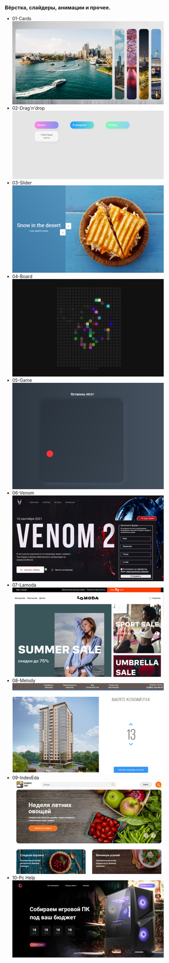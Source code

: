 ### Вёрстка, слайдеры, анимации и прочее.

- 01-Cards
  ![image info](./01-cards/screenshot.png)
- 02-Drag'n'drop
  ![image info](./02-drag-n-drop/screenshot.png)
- 03-Slider
  ![image info](./03-slider/screenshot.png)
- 04-Board
    ![image info](./04-board/screenshot.png)
- 05-Game
    ![image info](./05-game/screenshot.png)
- 06-Venom
    ![image info](./06-venom/screenshot.png)
- 07-Lamoda
    ![image info](./07-lamoda/screenshot.png)
- 08-Melody
    ![image info](./08-melody/screenshot.png)
- 09-IndexEda
    ![image info](./09-index-eda/screenshot.png)
- 10-Pc Help
    ![image info](./10-pc-help/screenshot.png)
